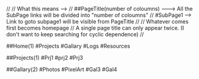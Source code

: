 //
// What this means -->
// ##PageTitle(number of coloumns) ---> All the SubPage links will be divided into "number of coloumns"
// #SubPage1 --> Link to goto subpage1 will be visible from PageTitle
//
// Whatever comes first becomes homepage
// A single page title can only appear twice. (I don't want to keep searching for cyclic dependence)
//

##Home(1)
#Projects
#Gallary
#Logs
#Resources

##Projects(1)
#Prj1
#prj2
#Prj3

##Gallary(2)
#Photos
#PixelArt
#Gal3
#Gal4
